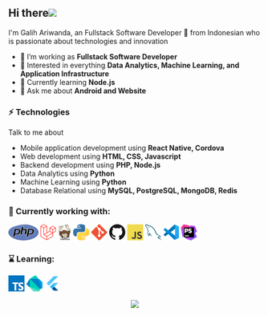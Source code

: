 ## Hi there<img src="https://github.com/TheDudeThatCode/TheDudeThatCode/blob/master/Assets/Hi.gif" width="29px">

I'm Galih Ariwanda, an Fullstack Software Developer :iphone: from Indonesian who is passionate about technologies and innovation

- 🌱 I’m working as **Fullstack Software Developer**
- 👯 Interested in everything **Data Analytics, Machine Learning, and Application Infrastructure**
- 🤔 Currently learning **Node.js**
- 💬 Ask me about **Android and Website**

### ⚡ Technologies
Talk to me about
- Mobile application development using **React Native, Cordova**
- Web development using **HTML, CSS, Javascript**
- Backend development using **PHP, Node.js**
- Data Analytics using **Python**
- Machine Learning using **Python**
- Database Relational using **MySQL, PostgreSQL, MongoDB, Redis**

### 🧰 Currently working with:

<a href="https://www.php.net/" title="PHP"><img src="php.png" /></a>
<a href="https://laravel.com/" title="Laravel"><img src="laravel.png" /></a>
<a href="https://getcomposer.org/" title="Composer"><img src="composer.png" /></a>
<a href="https://www.python.org/" title="Python"><img src="python.png" /></a>
<a href="https://git-scm.com/" title="Git"><img src="git.png" /></a>
<a href="https://github.com/" title="GitHub"><img src="github.png" /></a>
<a href="https://en.wikipedia.org/wiki/JavaScript" title="JavaScript"><img src="javascript.png" /></a>
<a href="https://www.mysql.com/" title="MySQL"><img src="mysql.png" /></a>
<a href="https://code.visualstudio.com/" title="Visual Studio Code"><img src="vscode.png" /></a>
<a href="https://www.jetbrains.com/phpstorm/" title="PHPStorm"><img src="phpstorm.png" /></a>

### ⌛ Learning:

<a href="https://www.typescriptlang.org/" title="TypeScript"><img src="typescript.png" /></a>
<a href="https://dart.dev/" title="Dart"><img src="dartlang.png" /></a>
<a href="https://flutter.dev/" title="Flutter"><img src="flutter.png" /></a>

<div id="header" align="center">
  <img src="https://media.giphy.com/media/M9gbBd9nbDrOTu1Mqx/giphy.gif" width="100"/>
</div>
